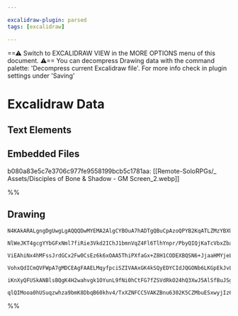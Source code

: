 ```yaml
---

excalidraw-plugin: parsed
tags: [excalidraw]

---
```

==⚠  Switch to EXCALIDRAW VIEW in the MORE OPTIONS menu of this document. ⚠== You can decompress Drawing data with the command palette: 'Decompress current Excalidraw file'. For more info check in plugin settings under 'Saving'


# Excalidraw Data

## Text Elements
## Embedded Files
b080a83e5c7e3706c977fe9558199bcb5c1781aa: [[Remote-SoloRPGs/_ Assets/Disciples of Bone & Shadow - GM Screen_2.webp]]

%%
## Drawing
```compressed-json
N4KAkARALgngDgUwgLgAQQQDwMYEMA2AlgCYBOuA7hADTgQBuCpAzoQPYB2KqATLZMzYBXUtiRoIACyhQ4zZAHoFAc0JRJQgEYA6bGwC2CgF7N6hbEcK4OCtptbErHALRY8RMpWdx8Q1TdIEfARcZgRmBShcZQUebQB2bQBWGjoghH0EDihmbgBtcDBQMBKIEm4IACV6AGlJHmUAEQB5VJLIWEQKwn1opH5SzG5nABYAZgBObQAOJLGkgAYeAEYA

NlWeJKT4gcgYYbGFxNml7fiRie3Vkd2IChJ1bmnVqZ4Fl6TlhYnpr/PbyQIQjKaTcVbxZbaVZJCYTNbxK48Wa3azKYLcBa3ZhQUhsADWCAAwmx8GxSBUcdZmHBcIFsm1SppcNg8cpcUIOMRiaTyRJKRxqbSslAGZAAGaEfD4ADKsHREkkzI0gVFEGxuIJAHUHpJuMssTj8QhZTB5ehBB5VeyQRxwrk0PrCpA2DTsGp9g6FpinRB2Zzbcx7agOEIp

ViEAhiNx4hMFssJrdGCx2Fw0CsEz6k6xOAA5ThiPXfaGx+Z8H1CODEXBQSN6+JjaaHMYjeLvca3QjMRrpGtRtBighhW5s4RwACSxCDeQAurdNMJOQBRYKZbJT2c+ogcPHcENhzdsFm1tA4oQIW4S4ITiqaBbTBa4RsIJLYeIIMat1bYCbxeJihCXEkvywpo2CaC+yzxL8uC4KqzDuOIqAFO0YCOihyxOhu7RlJyWAVLgCwQIUAC+4BYRAuBwHAsr

VohxQdICmQVFWpA7gMDCEAgFAAELMqyfpciSZIVAAxGK4kSQyEDYCIdJQGONb6LKGpEkJvLoCJywIFpWlSTJpByQpGS8SyI4coJPIUuQAo0nJemycKRn6AAYpKMpyohaokuU7H6YZinKUa2rEI8aa+Q52ROYFBImmaXmWuFBmOYplTCDadp6ol/kZM0rruoW3qlH5yUZM5nBQM5uD6JKHqoEkWUlS55XSoQRiIW8DWRYpAAqWBQAAgkQyipugwRi

iKnXyQFUSkANBlsBQgK4H2wahvgk1OYunL9fNi0hCtFG7fZSVdRkO24hQ3XwJ5AlSfBuJSgAGmCFzaMssyfDwEybD+1zsfdJL4AAmtwhyrAkywfr8zwfvM7FGGwBjcPRkD0AQZ56toPxjJMqwkRtKULsQAZBr6RNSWyJAtW13AdYUECU8QsoIHA3D1fTjMALJsMQCBbbgmjBCtA74EOHOkCQ3LCWgKMQNxJIHaQyhMgAFCsOy8JB1CaxrCzJAAlK

qlQIMooa0hUSuqzwhza9bmK8DbqB60khv4/TxXZNFCC5VAKZBnu6302K5CZMbuESxwyjIz6WQC0L3CnuePrYEQrMnqQZ63BwVWIYntzCFAW65xnCBu6UdgAFYINgOTStncDc7z/OC8eqAi2LpTMr7jDdYj+DR9hnSeWEwQ1ymqoydiBhXV0aAB7cpJHsLg5J9h+ChANY8933u5rSR4DEfwECXuEyOkcRQA==
```
%%